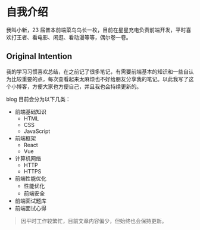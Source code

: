 # 自我介绍

我叫小新，23 届普本前端菜鸟鸟长一枚，目前在星星充电负责前端开发，平时喜欢打王者、看电影、闲逛、看动漫等等，偶尔卷一卷。

## Original Intention

我的学习习惯喜欢总结，在之前记了很多笔记，有需要前端基本的知识和一些自认为比较重要的点，每次查看起来太麻烦也不好给朋友分享我的笔记。以此我写了这个小博客，方便大家也方便自己，并且我也会持续更新的。

blog 目前会分为以下几类：

- 前端基础知识
  - HTML
  - CSS
  - JavaScript
- 前端框架
  - React
  - Vue
- 计算机网络
  - HTTP
  - HTTPS
- 前端性能优化
  - 性能优化
  - 前端安全
- 前端面试题库
- 前端面试心得

> 因平时工作较繁忙，目前文章内容偏少，但始终也会保持更新。

